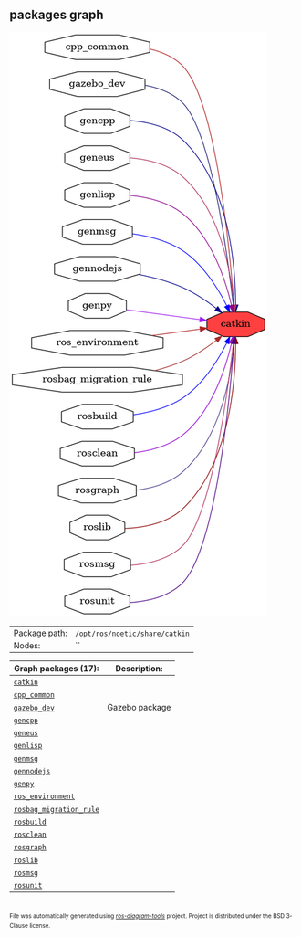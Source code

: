 <!--
File was automatically generated using 'ros-diagram-tools' project.
Project is distributed under the BSD 3-Clause license.
-->

## packages graph

[![catkin](catkin.png "catkin")](catkin.png)

|     |     |
| --- | --- |
| Package path: | `/opt/ros/noetic/share/catkin` |
| Nodes: | `` |


| Graph packages (17): | Description: |
| -------------------- | ------------ |
| [`catkin`](catkin.md) |  |
| [`cpp_common`](cpp_common.md) |  |
| [`gazebo_dev`](gazebo_dev.md) | Gazebo package |
| [`gencpp`](gencpp.md) |  |
| [`geneus`](geneus.md) |  |
| [`genlisp`](genlisp.md) |  |
| [`genmsg`](genmsg.md) |  |
| [`gennodejs`](gennodejs.md) |  |
| [`genpy`](genpy.md) |  |
| [`ros_environment`](ros_environment.md) |  |
| [`rosbag_migration_rule`](rosbag_migration_rule.md) |  |
| [`rosbuild`](rosbuild.md) |  |
| [`rosclean`](rosclean.md) |  |
| [`rosgraph`](rosgraph.md) |  |
| [`roslib`](roslib.md) |  |
| [`rosmsg`](rosmsg.md) |  |
| [`rosunit`](rosunit.md) |  |


</br>
<font size="1">
File was automatically generated using <a href="https://github.com/anetczuk/ros-diagram-tools"><i>ros-diagram-tools</i></a> project.
Project is distributed under the BSD 3-Clause license.
</font>
